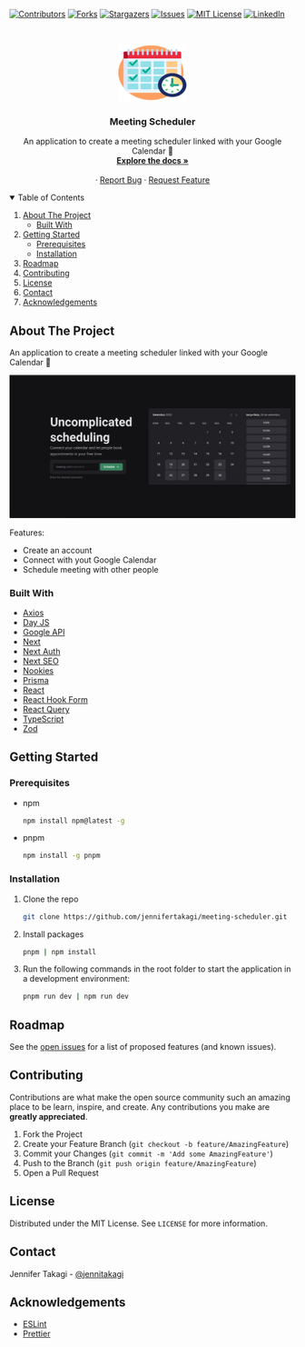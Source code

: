 <!-- Inspired by https://github.com/jennifertakagi/REPO_NAME -->

<!-- PROJECT SHIELDS -->

[![Contributors][contributors-shield]][contributors-url]
[![Forks][forks-shield]][forks-url]
[![Stargazers][stars-shield]][stars-url]
[![Issues][issues-shield]][issues-url]
[![MIT License][license-shield]][license-url]
[![LinkedIn][linkedin-shield]][linkedin-url]

<!-- PROJECT LOGO -->
<br />
<p align="center">
  <a href="https://github.com/jennifertakagi/meeting-scheduler">
    <img src="docs/logo.png" alt="Logo" width="120" height="100">
  </a>

  <h3 align="center">Meeting Scheduler</h3>

  <p align="center">
    An application to create a meeting scheduler linked with your Google Calendar 📅
    <br />
    <a href="https://github.com/jennifertakagi/meeting-scheduler"><strong>Explore the docs »</strong></a>
    <br />
    <br />
    ·
    <a href="https://github.com/jennifertakagi/meeting-scheduler/issues">Report Bug</a>
    ·
    <a href="https://github.com/jennifertakagi/meeting-scheduler/issues">Request Feature</a>

  </p>
</p>

<!-- TABLE OF CONTENTS -->
<details open="open">
  <summary>Table of Contents</summary>
  <ol>
    <li>
      <a href="#about-the-project">About The Project</a>
      <ul>
        <li><a href="#built-with">Built With</a></li>
      </ul>
    </li>
    <li>
      <a href="#getting-started">Getting Started</a>
      <ul>
        <li><a href="#prerequisites">Prerequisites</a></li>
        <li><a href="#installation">Installation</a></li>
      </ul>
    </li>
    <li><a href="#roadmap">Roadmap</a></li>
    <li><a href="#contributing">Contributing</a></li>
    <li><a href="#license">License</a></li>
    <li><a href="#contact">Contact</a></li>
    <li><a href="#acknowledgements">Acknowledgements</a></li>
  </ol>
</details>

<!-- ABOUT THE PROJECT -->

## About The Project

An application to create a meeting scheduler linked with your Google Calendar 📅

[![Product Name Screen Shot][product-screenshot]](#)

Features:

- Create an account
- Connect with yout Google Calendar
- Schedule meeting with other people

### Built With

- [Axios](https://axios-http.com/docs/intro)
- [Day JS](https://day.js.org/)
- [Google API](https://console.cloud.google.com/apis/library)
- [Next](https://nextjs.org/)
- [Next Auth](https://next-auth.js.org/)
- [Next SEO](https://github.com/garmeeh/next-seo)
- [Nookies](https://react.dev/)
- [Prisma](https://www.prisma.io/)
- [React](https://react.dev/)
- [React Hook Form](https://react-hook-form.com/)
- [React Query](https://tanstack.com/query/latest/docs/framework/react/overview)
- [TypeScript](typescriptlang.org/)
- [Zod](https://zod.dev/)

<!-- GETTING STARTED -->

## Getting Started

### Prerequisites

- npm

  ```sh
  npm install npm@latest -g
  ```

- pnpm

  ```sh
  npm install -g pnpm
  ```

### Installation

1. Clone the repo
   ```sh
   git clone https://github.com/jennifertakagi/meeting-scheduler.git
   ```
2. Install packages
   ```sh
   pnpm | npm install
   ```
3. Run the following commands in the root folder to start the application in a development environment:
   ```sh
   pnpm run dev | npm run dev
   ```

<!-- ROADMAP -->

## Roadmap

See the [open issues](https://github.com/jennifertakagi/meeting-scheduler/issues) for a list of proposed features (and known issues).

<!-- CONTRIBUTING -->

## Contributing

Contributions are what make the open source community such an amazing place to be learn, inspire, and create. Any contributions you make are **greatly appreciated**.

1. Fork the Project
2. Create your Feature Branch (`git checkout -b feature/AmazingFeature`)
3. Commit your Changes (`git commit -m 'Add some AmazingFeature'`)
4. Push to the Branch (`git push origin feature/AmazingFeature`)
5. Open a Pull Request

<!-- LICENSE -->

## License

Distributed under the MIT License. See `LICENSE` for more information.

<!-- CONTACT -->

## Contact

Jennifer Takagi - [@jennitakagi](https://twitter.com/jennitakagi)

<!-- ACKNOWLEDGEMENTS -->

## Acknowledgements

- [ESLint](https://eslint.org/)
- [Prettier](https://prettier.io/)

<!-- MARKDOWN LINKS & IMAGES -->
<!-- https://www.markdownguide.org/basic-syntax/#reference-style-links -->

[contributors-shield]: https://img.shields.io/github/contributors/jennifertakagi/meeting-scheduler.svg?style=for-the-badge
[contributors-url]: https://github.com/jennifertakagi/meeting-scheduler/graphs/contributors
[forks-shield]: https://img.shields.io/github/forks/jennifertakagi/meeting-scheduler.svg?style=for-the-badge
[forks-url]: https://github.com/jennifertakagi/meeting-scheduler/network/members
[stars-shield]: https://img.shields.io/github/stars/jennifertakagi/meeting-scheduler.svg?style=for-the-badge
[stars-url]: https://github.com/jennifertakagi/meeting-scheduler/stargazers
[issues-shield]: https://img.shields.io/github/issues/jennifertakagi/meeting-scheduler.svg?style=for-the-badge
[issues-url]: https://github.com/jennifertakagi/meeting-scheduler/issues
[license-shield]: https://img.shields.io/github/license/jennifertakagi/meeting-scheduler.svg?style=for-the-badge
[license-url]: https://github.com/jennifertakagi/meeting-scheduler/blob/master/LICENSE.txt
[linkedin-shield]: https://img.shields.io/badge/-LinkedIn-black.svg?style=for-the-badge&logo=linkedin&colorB=555
[linkedin-url]: https://linkedin.com/in/jennifertakagi
[product-screenshot]: docs/homepage.png
